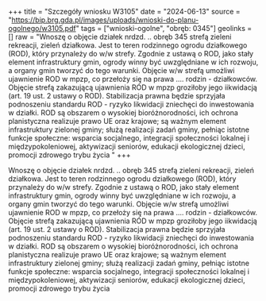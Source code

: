 +++
title = "Szczegóły wniosku W3105"
date = "2024-06-13"
source = "https://bip.brg.gda.pl/images/uploads/wnioski-do-planu-ogolnego/w3105.pdf"
tags = ["wnioski-ogolne", "obręb: 0345"]
geolinks = []
raw = "Wnoszę o objęcie działek nrdzd. .. obręb 345 strefą zieleni  rekreacji, zieleń działkowa. Jest to teren rodzinnego ogrodu działkowego (ROD), który przynależy do w/w strefy. Zgodnie z ustawą o ROD, jako stały element infrastruktury gmin, ogrody winny być uwzględniane w ich rozwoju, a organy gmin tworzyć do tego warunki. Objęcie w/w strefą umożliwi ujawnienie ROD w mpzp, co przełoży się na prawa .... rodzin -  działkowców. Objęcie strefą zakazującą ujawnienia RÓD w mpzp groziłoby jego iikwidacją (art. 19 ust. 2 ustawy  o ROD). Stabilizacja prawna będzie sprzyjała podnoszeniu standardu ROD - ryzyko likwidacji zniechęci do inwestowania w działki. ROD są obszarem o wysokiej bioróżnorodności, ich ochrona planistyczna realizuje  prawo UE oraz krajowe; są ważnym element infrastruktury zielonej gminy; służą realizacji zadań gminy, pełniąc  istotne funkcje społeczne: wsparcia socjalnego, integracji społeczności lokalnej i międzypokoleniowej, aktywizacji seniorów, edukacji ekologicznej dzieci, promocji zdrowego trybu życia  "
+++

Wnoszę o objęcie działek nrdzd. .. obręb 345 strefą zieleni  rekreacji, zieleń działkowa. Jest
to teren rodzinnego ogrodu działkowego (ROD), który przynależy do w/w strefy. Zgodnie z ustawą o ROD, jako
stały element infrastruktury gmin, ogrody winny być uwzględniane w ich rozwoju, a organy gmin tworzyć do tego
warunki. Objęcie w/w strefą umożliwi ujawnienie ROD w mpzp, co przełoży się na prawa .... rodzin -
 działkowców. Objęcie strefą zakazującą ujawnienia RÓD w mpzp groziłoby jego iikwidacją (art. 19 ust. 2 ustawy
 o ROD). Stabilizacja prawna będzie sprzyjała podnoszeniu standardu ROD - ryzyko likwidacji zniechęci do
inwestowania w działki. ROD są obszarem o wysokiej bioróżnorodności, ich ochrona planistyczna realizuje
 prawo UE oraz krajowe; są ważnym element infrastruktury zielonej gminy; służą realizacji zadań gminy, pełniąc
 istotne funkcje społeczne: wsparcia socjalnego, integracji społeczności lokalnej i międzypokoleniowej,
aktywizacji seniorów, edukacji ekologicznej dzieci, promocji zdrowego trybu życia
 


